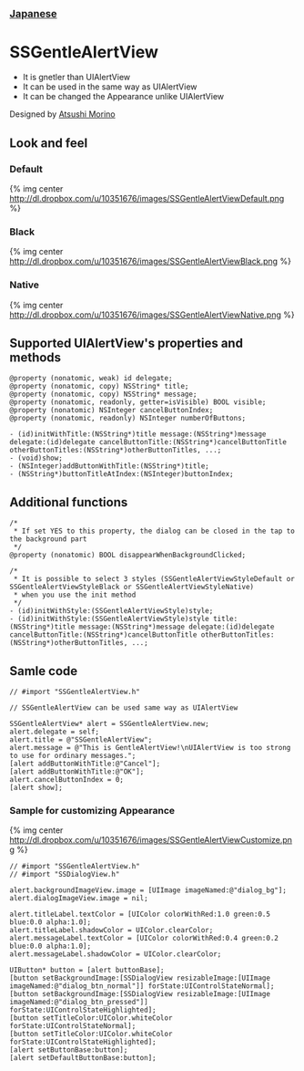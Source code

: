 <small aligin='right'>[Japanese](README.ja.md)</small>
-----
# SSGentleAlertView

* It is gnetler than UIAlertView
* It can be used in the same way as UIAlertView
* It can be changed the Appearance unlike UIAlertView

Designed by [Atsushi Morino](https://twitter.com/limonomori)

## Look and feel

### Default

{% img center http://dl.dropbox.com/u/10351676/images/SSGentleAlertViewDefault.png %}

### Black

{% img center http://dl.dropbox.com/u/10351676/images/SSGentleAlertViewBlack.png %}

### Native

{% img center http://dl.dropbox.com/u/10351676/images/SSGentleAlertViewNative.png %}

## Supported UIAlertView's properties and methods

``` objc
@property (nonatomic, weak) id delegate;
@property (nonatomic, copy) NSString* title;
@property (nonatomic, copy) NSString* message;
@property (nonatomic, readonly, getter=isVisible) BOOL visible;
@property (nonatomic) NSInteger cancelButtonIndex;
@property (nonatomic, readonly) NSInteger numberOfButtons;

- (id)initWithTitle:(NSString*)title message:(NSString*)message delegate:(id)delegate cancelButtonTitle:(NSString*)cancelButtonTitle otherButtonTitles:(NSString*)otherButtonTitles, ...;
- (void)show;
- (NSInteger)addButtonWithTitle:(NSString*)title;
- (NSString*)buttonTitleAtIndex:(NSInteger)buttonIndex;
```

## Additional functions

``` objc
/*
 * If set YES to this property, the dialog can be closed in the tap to the background part
 */
@property (nonatomic) BOOL disappearWhenBackgroundClicked;

/*
 * It is possible to select 3 styles (SSGentleAlertViewStyleDefault or SSGentleAlertViewStyleBlack or SSGentleAlertViewStyleNative)
 * when you use the init method
 */
- (id)initWithStyle:(SSGentleAlertViewStyle)style;
- (id)initWithStyle:(SSGentleAlertViewStyle)style title:(NSString*)title message:(NSString*)message delegate:(id)delegate cancelButtonTitle:(NSString*)cancelButtonTitle otherButtonTitles:(NSString*)otherButtonTitles, ...;
```

## Samle code

``` objc
// #import "SSGentleAlertView.h"

// SSGentleAlertView can be used same way as UIAlertView

SSGentleAlertView* alert = SSGentleAlertView.new;
alert.delegate = self;
alert.title = @"SSGentleAlertView";
alert.message = @"This is GentleAlertView!\nUIAlertView is too strong to use for ordinary messages.";
[alert addButtonWithTitle:@"Cancel"];
[alert addButtonWithTitle:@"OK"];
alert.cancelButtonIndex = 0;
[alert show];
```

### Sample for customizing Appearance

{% img center http://dl.dropbox.com/u/10351676/images/SSGentleAlertViewCustomize.png %}

``` objc
// #import "SSGentleAlertView.h"
// #import "SSDialogView.h"

alert.backgroundImageView.image = [UIImage imageNamed:@"dialog_bg"];
alert.dialogImageView.image = nil;

alert.titleLabel.textColor = [UIColor colorWithRed:1.0 green:0.5 blue:0.0 alpha:1.0];
alert.titleLabel.shadowColor = UIColor.clearColor;
alert.messageLabel.textColor = [UIColor colorWithRed:0.4 green:0.2 blue:0.0 alpha:1.0];
alert.messageLabel.shadowColor = UIColor.clearColor;

UIButton* button = [alert buttonBase];
[button setBackgroundImage:[SSDialogView resizableImage:[UIImage imageNamed:@"dialog_btn_normal"]] forState:UIControlStateNormal];
[button setBackgroundImage:[SSDialogView resizableImage:[UIImage imageNamed:@"dialog_btn_pressed"]] forState:UIControlStateHighlighted];
[button setTitleColor:UIColor.whiteColor forState:UIControlStateNormal];
[button setTitleColor:UIColor.whiteColor forState:UIControlStateHighlighted];
[alert setButtonBase:button];
[alert setDefaultButtonBase:button];
```
